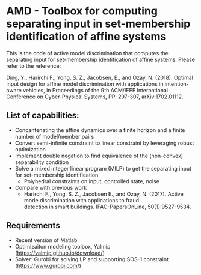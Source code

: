 # AMD - Toolbox for computing separating input in set-membership identification of affine systems

This is the code of active model discrimination that computes the separating input for set-membership identification of affine systems. Please refer to the reference: 

Ding, Y., Harirchi F., Yong, S. Z., Jacobsen, E., and Ozay, N. (2018). Optimal input design for affine model discrimination with applications in intention-aware vehicles, in Proceedings of the 9th ACM/IEEE International Conference on Cyber-Physical Systems, PP. 297-307, arXiv:1702.01112.

## List of capabilities: 

 - Concantenating the affine dynamics over a finite horizon and a finite number of model/member pairs
 - Convert semi-infinite constraint to linear constraint by leveraging robust optimization
 - Implement double negation to find equivalence of the (non-convex) separability condition 
 - Solve a mixed integer linear program (MILP) to get the separating input for set-membership identification
   - Polyhedral constraints on input, controlled state, noise
 - Compare with previous work 
   - Harirchi F., Yong, S. Z., Jacobsen E., and Ozay, N. (2017). Active mode discrimination with applications to fraud  
     detection in smart buildings. IFAC-PapersOnLine, 50(1):9527-9534.

## Requirements
 - Recent version of Matlab
 - Optimizaiton modeling toolbox, Yalmip (https://yalmip.github.io/download/)
 - Solver: Gurobi for solving LP and supporting SOS-1 constraint (https://www.gurobi.com/)

